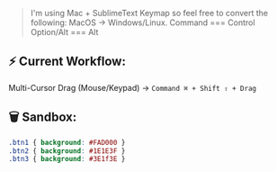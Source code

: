 > I'm using Mac + SublimeText Keymap so feel free to convert the following:
> MacOS         →     Windows/Linux.
> Command      ===    Control
> Option/Alt   ===    Alt


## ⚡ Current Workflow:

Multi-Cursor Drag (Mouse/Keypad)     →     `Command ⌘ + Shift ⇧ + Drag`



## 🗑 Sandbox:

```css
.btn1 { background: #FAD000 }
.btn2 { background: #1E1E3F }
.btn3 { background: #3E1f3E }
```